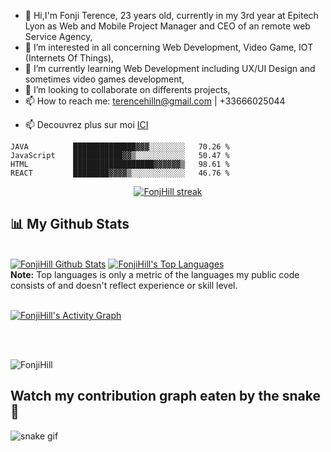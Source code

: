 - 👋 Hi,I'm Fonji Terence, 23 years old, currently in my 3rd year at Epitech Lyon as Web and Mobile Project Manager and CEO of an remote web Service Agency,
- 👀 I’m interested in all concerning Web Development, Video Game, IOT (Internets Of Things),
- 🌱 I’m currently learning Web Development including UX/UI Design and sometimes video games development,
- 💞️ I’m looking to collaborate on differents projects,
- 📫 How to reach me: terencehilln@gmail.com | +33666025044
<!---
Fonjihill/Fonjihill is a ✨ special ✨ repository because its `README.md` (this file) appears on your GitHub profile.
You can click the Preview link to take a look at your changes.
--->
- 📫 Decouvrez plus sur moi <a href="https://fonjiterence.netlify.app/" target="_blank">ICI</a>

<!--START_SECTION:waka-->

```text
JAVA          ██████████████▓▓▓░░░░░░░░   70.26 %
JavaScript    ███████████▓▓▒░░░░░░░░░░░   50.47 %
HTML          ██████████████████▓▓▓▓▓▓▒   98.61 %
REACT         ████████▓▓▓▓▒░░░░░░░░░░░░   46.76 %

```

<!--END_SECTION:waka-->

<p align="center">
    <a href="https://github.com/FonjHill/github-readme-streak-stats">
        <img title="🔥 Get streak stats for your profile at git.io/streak-stats" alt="FonjHill streak" src="https://github-readme-streak-stats.herokuapp.com/?user=FonjHill&theme=black-ice&hide_border=true&stroke=0000&background=060A0CD0"/>
    </a>
</p>


## 📊 My Github Stats

  <br/>
    <a href="https://github.com/FonjHill/github-readme-stats"><img alt="FonjiHill Github Stats" src="https://github-readme-stats.vercel.app/api?username=FonjiHill&show_icons=true&count_private=true&theme=react&hide_border=true&bg_color=0D1117" /></a>
  <a href="https://github.com/FonjiHill/github-readme-stats"><img alt="FonjiHill's Top Languages" src="https://github-readme-stats.vercel.app/api/top-langs/?username=FonjiHill&langs_count=8&count_private=true&layout=compact&theme=react&hide_border=true&bg_color=0D1117" /></a>
  <br/>
  <b>Note:</b> Top languages is only a metric of the languages my public code consists of and doesn't reflect experience or skill level.


<br/>
<br/>

<a href="https://github.com/FonjiHill/github-readme-activity-graph"><img alt="FonjiHill's Activity Graph" src="https://activity-graph.herokuapp.com/graph?username=FonjiHill&bg_color=0D1117&color=5BCDEC&line=5BCDEC&point=FFFFFF&hide_border=true" /></a>

<br/>
<br/>


<p align="left"> 
  <img src="https://komarev.com/ghpvc/?username=FonjiHill&label=Profile%20views&color=0e75b6&style=flat" alt="FonjiHill" />
</p>

## Watch my contribution graph eaten by the snake🐍
![snake gif](https://github.com/FonjiHill/FonjiHill/blob/output/github-contribution-grid-snake.gif)

